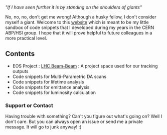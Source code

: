 *"If I have seen further it is by standing on the shoulders of giants"*

No, no, no, don't get me wrong! Although a husky fellow, I don't consider myself a giant. Welcome to this [website](https://nkarast.github.io/nkarastAccelLegacy/) which is meant to be my little sandbox of code snippets that I developed during my years in the CERN ABP/HSI group. I hope that it will prove helpful to future colleagues in a more practical level.

## Contents

- EOS Project : [LHC Beam-Beam](eos_project/eos_project.md) : A project space used for our tracking outputs
- Code snippets for Multi-Parametric DA scans
- Code snippets for lifetime analysis
- Code snippets for emittance analysis
- Code snippets for luminosity calculation






### Support or Contact

Having trouble with something? Can't you figure out what's going on? Well I don't care. But you can always open an issue or send me a private message. It will go to junk anyway! ;)
